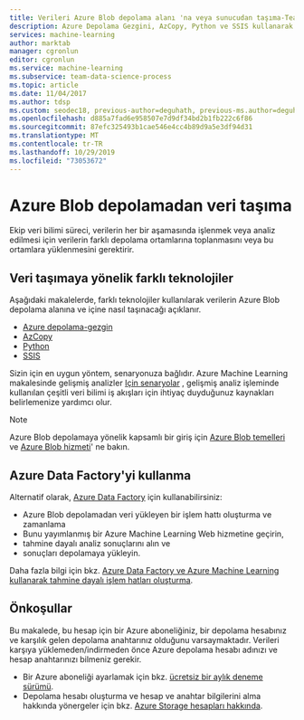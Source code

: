 ```yaml
---
title: Verileri Azure Blob depolama alanı 'na veya sunucudan taşıma-Team Data Science Işlemi
description: Azure Depolama Gezgini, AzCopy, Python ve SSIS kullanarak Azure Blob Storage 'a ve bu depolama alanından veri taşıma.
services: machine-learning
author: marktab
manager: cgronlun
editor: cgronlun
ms.service: machine-learning
ms.subservice: team-data-science-process
ms.topic: article
ms.date: 11/04/2017
ms.author: tdsp
ms.custom: seodec18, previous-author=deguhath, previous-ms.author=deguhath
ms.openlocfilehash: d885a7fad6e958507e7d9df34bd2b1fb222c6f86
ms.sourcegitcommit: 87efc325493b1cae546e4cc4b89d9a5e3df94d31
ms.translationtype: MT
ms.contentlocale: tr-TR
ms.lasthandoff: 10/29/2019
ms.locfileid: "73053672"
---
```

# <a name="move-data-to-and-from-azure-blob-storage"></a>Azure Blob depolamadan veri taşıma

Ekip veri bilimi süreci, verilerin her bir aşamasında işlenmek veya analiz edilmesi için verilerin farklı depolama ortamlarına toplanmasını veya bu ortamlara yüklenmesini gerektirir.

## <a name="different-technologies-for-moving-data"></a>Veri taşımaya yönelik farklı teknolojiler

Aşağıdaki makalelerde, farklı teknolojiler kullanılarak verilerin Azure Blob depolama alanına ve içine nasıl taşınacağı açıklanır.

* [Azure depolama-gezgin](move-data-to-azure-blob-using-azure-storage-explorer.md)
* [AzCopy](https://docs.microsoft.com/azure/storage/common/storage-use-azcopy-v10)
* [Python](move-data-to-azure-blob-using-python.md)
* [SSIS](move-data-to-azure-blob-using-ssis.md)

Sizin için en uygun yöntem, senaryonuza bağlıdır. Azure Machine Learning makalesinde gelişmiş analizler [Için senaryolar](plan-sample-scenarios.md) , gelişmiş analiz işleminde kullanılan çeşitli veri bilimi iş akışları için ihtiyaç duyduğunuz kaynakları belirlemenize yardımcı olur.

> [!NOTE]
> Azure Blob depolamaya yönelik kapsamlı bir giriş için [Azure Blob temelleri](../../storage/blobs/storage-dotnet-how-to-use-blobs.md) ve [Azure Blob hizmeti](https://msdn.microsoft.com/library/azure/dd179376.aspx)' ne bakın.
> 
> 

## <a name="using-azure-data-factory"></a>Azure Data Factory'yi kullanma

Alternatif olarak, [Azure Data Factory](https://azure.microsoft.com/services/data-factory/) için kullanabilirsiniz: 

* Azure Blob depolamadan veri yükleyen bir işlem hattı oluşturma ve zamanlama 
* Bunu yayımlanmış bir Azure Machine Learning Web hizmetine geçirin, 
* tahmine dayalı analiz sonuçlarını alın ve 
* sonuçları depolamaya yükleyin. 

Daha fazla bilgi için bkz. [Azure Data Factory ve Azure Machine Learning kullanarak tahmine dayalı işlem hatları oluşturma](../../data-factory/transform-data-using-machine-learning.md).

## <a name="prerequisites"></a>Önkoşullar
Bu makalede, bu hesap için bir Azure aboneliğiniz, bir depolama hesabınız ve karşılık gelen depolama anahtarınız olduğunu varsaymaktadır. Verileri karşıya yüklemeden/indirmeden önce Azure depolama hesabı adınızı ve hesap anahtarınızı bilmeniz gerekir.

* Bir Azure aboneliği ayarlamak için bkz. [ücretsiz bir aylık deneme sürümü](https://azure.microsoft.com/pricing/free-trial/).
* Depolama hesabı oluşturma ve hesap ve anahtar bilgilerini alma hakkında yönergeler için bkz. [Azure Storage hesapları hakkında](../../storage/common/storage-create-storage-account.md).

